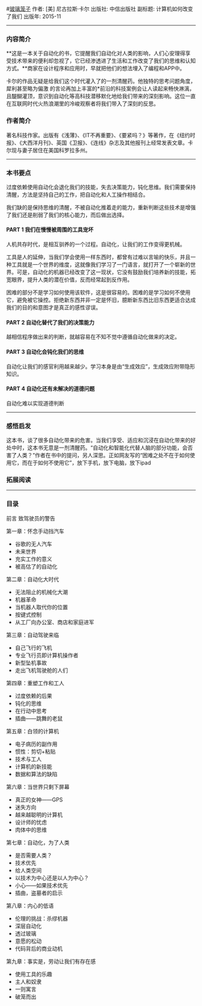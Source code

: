#[玻璃笼子](https://book.douban.com/subject/26644961/)
作者:  [美] 尼古拉斯·卡尔
出版社: 中信出版社
副标题: 计算机如何改变了我们
出版年: 2015-11
***
### 内容简介 
**这是一本关于自动化的书，它提醒我们自动化对人类的影响，人们心安理得享受技术带来的便利却忽视了，它已经渗透进了生活和工作改变了我们的思维和认知方式。**商家在设计程序和应用时，早就把他们的想法埋入了编程和APP中。

卡尔的作品无疑是给我们这个时代灌入了的一剂清醒药。他独特的思考问题角度，犀利甚至略为偏激 的言论再加上丰富的*前沿的科技案例会让人读起来畅快淋漓，且醍醐灌顶，意识到自动化等高科技潜移默化地给我们带来的深刻影响。这位一直在互联网时代火热浪潮里的冷峻观察者将我们带入了深刻的反思。

### 作者简介 
著名科技作家。出版有《浅薄》、《IT不再重要》、《要紧吗？》等著作，在《纽约时报》、《大西洋月刊》、英国《卫报》、《连线》杂志及其他报刊上经常发表文章。卡尔现与妻子居住在美国科罗拉多州。

***
### 本书要点
过度依赖使用自动化会退化我们的技能，失去决策能力，钝化思维。我们需要保持清醒，方法是坚持自己的工作，把自动化和人工操作相结合。

我们缺的是保持思维的清醒，不被自动化推着走的能力，重新判断这些技术是增强了我们还是削弱了我们的核心能力，而后做出选择。

#### PART 1 我们在慢慢被周围的工具宠坏
人机共存时代，是相互驯养的一个过程。自动化，让我们的工作变得更机械。

工具是人的延伸，当我们学会使用一样东西时，都曾有过难以言喻的快乐，并且一种工具就是一个世界的维度，这就像我们学习了一门语言，就打开了一个崭新的世界。可是，自动化的机器已经改变了这一现状，它没有鼓励我们培养新的技能，拓宽眼界，提升人类的潜在价值，反而经常起到反作用。

困难的部分不是学习如何使用该软件，这是很容易的。困难的是学习如何不使用它，避免被它操控。拒绝新东西并非一定是怀旧，臆断新东西比旧东西更适合达成我们的目的和意图才是真正的感性谬误。

#### PART 2 自动化替代了我们的决策能力
越相信程序做出来的判断，就越容易在不知不觉中遵循自动化做来的决定。

#### PART 3 自动化会钝化我们的思维
自动化让我们的感官利用越来越少。学习本身是由“生成效应”，生成效应附带隐形知识。

#### PART 4 自动化还有未解决的道德问题
自动化难以实现道德判断

***
### 感悟启发
这本书，谈了很多自动化带来的危害。当我们享受、适应和沉浸在自动化带来的好处中时，这本书无意是一剂清醒药。“自动化和智能化代替人脑的部分功能，会否害了人类？”作者在书中的提问，另人深思。正如网友写的“困难之处不在于如何使用它，而在于如何不使用它”，放下手机，放下电脑，放下ipad

### 拓展阅读
***
### 目录
前言 致驾驶员的警告

第一章：怀念手动挡汽车
- 谷歌的无人汽车
- 未来世界
- 充实工作的意义
- 被高估了的自动化

第二章：自动化大时代
- 无法阻止的机械化大潮
- 机器革命
- 当机器人取代你的位置
- 按键式控制
- 从工厂向办公室、商店和家庭进军

第三章：自动驾驶来临
- 自己飞行的飞机
- 专业飞行员即计算机操作者
- 新型坠机事故
- 走出飞机驾驶舱的人们

第四章：重塑工作和工人
- 过度依赖的后果
- 钝化的思维
- 在行动中思考
- 插曲——跳舞的老鼠

第五章：白领的计算机
- 电子病历的副作用
- 惯性：剪切+粘贴
- 技术与工人
- 计算机的新技能
- 数据和算法的缺陷

第六章：当世界只剩下屏幕
- 真正的女神——GPS
- 迷失方向
- 越来越聪明的计算机
- 设计师的忧虑
- 肉体中的思维

第七章：自动化，为了人类
- 是否需要人类？
- 技术优先
- 给人类空间
- 以技术为中心还是以人为中心？
- 小心——如果技术优先
- 插曲，盗墓者的启示

第八章：内心的低语
- 伦理的挑战：杀缪机器
- 深层自动化
- 透过玻璃
- 意愿的松动
- 代码背后的商业动机

第九章：事实是，劳动让我们有存在感
- 使用工具的乐趣
- 主人和奴隶
- 一则寓言
- 破笼而出